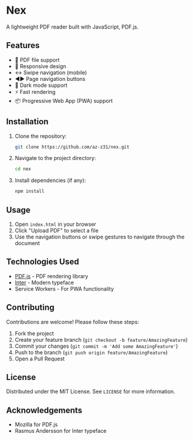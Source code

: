 # Nex

A lightweight PDF reader built with JavaScript, PDF.js. 

## Features

- 📄 PDF file support
- 📱 Responsive design
- ↔️ Swipe navigation (mobile)
- ◄► Page navigation buttons
- 🎨 Dark mode support
- ⚡ Fast rendering
- 📦 Progressive Web App (PWA) support

## Installation

1. Clone the repository:
   ```bash
   git clone https://github.com/az-z31/nex.git
   ```
2. Navigate to the project directory:
   ```bash
   cd nex 
   ```
3. Install dependencies (if any):
   ```bash
   npm install
   ```

## Usage

1. Open `index.html` in your browser
2. Click "Upload PDF" to select a file
3. Use the navigation buttons or swipe gestures to navigate through the document

## Technologies Used

- [PDF.js](https://mozilla.github.io/pdf.js/) - PDF rendering library
- [Inter](https://rsms.me/inter/) - Modern typeface
- Service Workers - For PWA functionality

## Contributing

Contributions are welcome! Please follow these steps:

1. Fork the project
2. Create your feature branch (`git checkout -b feature/AmazingFeature`)
3. Commit your changes (`git commit -m 'Add some AmazingFeature'`)
4. Push to the branch (`git push origin feature/AmazingFeature`)
5. Open a Pull Request

## License

Distributed under the MIT License. See `LICENSE` for more information.

## Acknowledgements

- Mozilla for PDF.js
- Rasmus Andersson for Inter typeface

